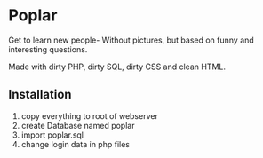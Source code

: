 # Poplar
Get to learn new people- Without pictures, but based on funny and interesting questions.

Made with dirty PHP, dirty SQL, dirty CSS and clean HTML.

## Installation

1. copy everything to root of webserver
2. create Database named poplar
3. import poplar.sql
4. change login data in php files
